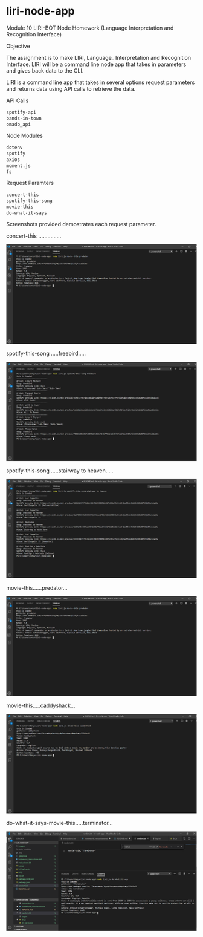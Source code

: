 # liri-node-app
Module 10 LIRI-BOT Node Homework
(Language Interpretation and Recognition Interface)

Objective

The assignment is to make LIRI, Language_ Interpretation and Recognition Interface. LIRI will be a command line node app that takes in parameters and gives back data to the CLI.

LIRI is a command line app that takes in several options request parameters and returns data using API calls to retrieve the data.  

API Calls

    spotify-api
    bands-in-town
    omadb_api

Node Modules

    dotenv
    spotify
    axios
    moment.js
    fs

Request Paramters

    concert-this
    spotify-this-song
    movie-this
    do-what-it-says

Screenshots provided demostrates each request parameter.

concert-this ...............

![imagecapture](images/movie-this_predator.PNG)

spotify-this-song .....freebird.....

![imagecapture](images/spotify-this-song_freebird.PNG)

spotify-this-song .....stairway to heaven.....

![imagecapture](images/spotify-this-song_stairway_to_heaven.PNG)

movie-this......predator...

![imagecapture](images/movie-this_predator.PNG)

movie-this.....caddyshack...

![imagecapture](images/movie-this_caddyshack.PNG)


do-what-it-says-movie-this.....terminator...

![imagecapture](images/do-what-it-says_movie-this_terminator.PNG)

